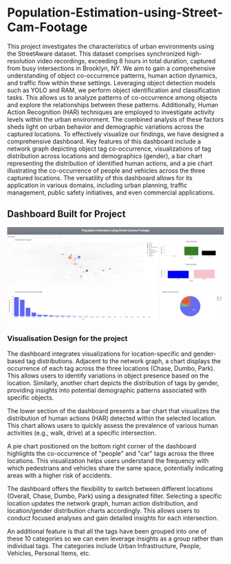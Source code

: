# Population-Estimation-using-Street-Cam-Footage

This project investigates the characteristics of urban environments using the StreetAware dataset. This dataset comprises synchronized high-resolution video recordings, exceeding 8 hours in total duration, captured from busy intersections in Brooklyn, NY. We aim to gain a comprehensive understanding of object co-occurrence patterns, human action dynamics, and traffic flow within these settings. Leveraging object detection models such as YOLO and RAM, we perform object identification and classification tasks. This allows us to analyze patterns of co-occurrence among objects and explore the relationships between these patterns. Additionally, Human Action Recognition (HAR) techniques are employed to investigate activity levels within the urban environment. The combined analysis of these factors sheds light on urban behavior and demographic variations across the captured locations. To effectively visualize our findings, we have designed a comprehensive dashboard. Key features of this dashboard include a network graph depicting object tag co-occurrence, visualizations of tag distribution across locations and demographics (gender), a bar chart representing the distribution of identified human actions, and a pie chart illustrating the co-occurrence of people and vehicles across the three captured locations. The versatility of this dashboard allows for its application in various domains, including urban planning, traffic management, public safety initiatives, and even commercial applications.

## Dashboard Built for Project
![screenshot](dashboard.png)

### Visualisation Design for the project
The dashboard integrates visualizations for location-specific and gender-based tag distributions. Adjacent to the network graph, a chart displays the occurrence of each tag across the three locations (Chase, Dumbo, Park). This allows users to identify variations in object presence based on the location. Similarly, another chart depicts the distribution of tags by gender, providing insights into potential demographic patterns associated with specific objects. 

The lower section of the dashboard presents a bar chart that visualizes the distribution of human actions (HAR) detected within the selected location. This chart allows users to quickly assess the prevalence of various human activities (e.g., walk, drive) at a specific intersection. 

A pie chart positioned on the bottom right corner of the dashboard highlights the co-occurrence of "people" and "car" tags across the three locations. This visualization helps users understand the frequency with which pedestrians and vehicles share the same space, potentially indicating areas with a higher risk of accidents.

The dashboard offers the flexibility to switch between different locations (Overall, Chase, Dumbo, Park) using a designated filter. Selecting a specific location updates the network graph, human action distribution, and location/gender distribution charts accordingly. This allows users to conduct focused analyses and gain detailed insights for each intersection.

An additional feature is that all the tags have been grouped into one of these 10 categories so we can even leverage insights as a group rather than individual tags. The categories include Urban Infrastructure, People, Vehicles, Personal Items, etc.

